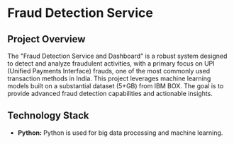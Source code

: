 
# Fraud Detection Service 

## Project Overview

The "Fraud Detection Service and Dashboard" is a robust system designed to detect and analyze fraudulent activities, with a primary focus on UPI (Unified Payments Interface) frauds, one of the most commonly used transaction methods in India. This project leverages machine learning models built on a substantial dataset (5+GB) from IBM BOX. The goal is to provide advanced fraud detection capabilities and actionable insights.

## Technology Stack

- **Python:** Python is used for big data processing and machine learning.

